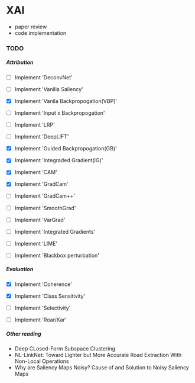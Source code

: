# XAI

* paper review
* code implementation 

### TODO 

##### Attribution

- [ ] Implement 'DeconvNet'

- [ ] Implement 'Vanilla Saliency'

- [x] Implement 'Vanila Backpropogation(VBP)'
- [ ] Implement 'Input x Backpropogation'
- [ ] Implement 'LRP'
- [ ] Implement 'DeepLIFT'
- [x] Implement 'Guided Backpropogation(GB)'
- [x] Implement 'Integraded Gradient(IG)'

- [x] Implement 'CAM'
- [x] Implement 'GradCam'
- [ ] Implement 'GradCam++'
- [ ] Implement 'SmoothGrad'
- [ ] Implement 'VarGrad'
- [ ] Implement 'Integrated Gradients'

- [ ] Implement 'LIME'
- [ ] Implement 'Blackbox perturbation'

##### Evaluation

- [X] Implement 'Coherence'
- [X] Implement 'Class Sensitivity'
- [ ] Implement 'Selectivity'
- [ ] Implement 'Roar/Kar'



##### Other reading 

* Deep CLosed-Form Subspace Clustering
* NL-LinkNet: Toward Lighter but More Accurate Road Extraction With Non-Local Operations
* Why are Saliency Maps Noisy? Cause of and Solution to Noisy Saliency Maps



